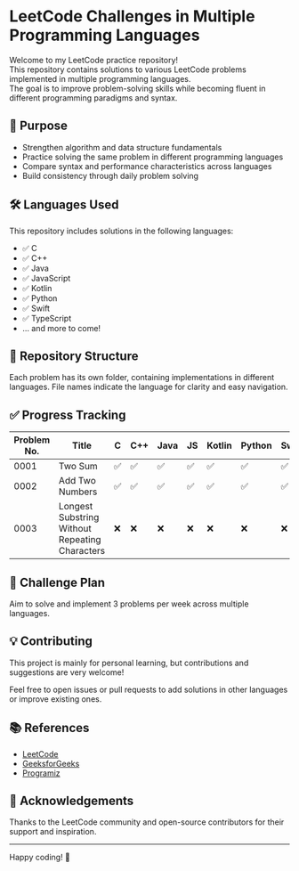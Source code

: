 # LeetCode Challenges in Multiple Programming Languages

Welcome to my LeetCode practice repository!  
This repository contains solutions to various LeetCode problems implemented in multiple programming languages.  
The goal is to improve problem-solving skills while becoming fluent in different programming paradigms and syntax.

## 🧠 Purpose

- Strengthen algorithm and data structure fundamentals
- Practice solving the same problem in different programming languages
- Compare syntax and performance characteristics across languages
- Build consistency through daily problem solving

## 🛠️ Languages Used

This repository includes solutions in the following languages:

- ✅ C
- ✅ C++
- ✅ Java
- ✅ JavaScript
- ✅ Kotlin
- ✅ Python
- ✅ Swift
- ✅ TypeScript
- ... and more to come!

## 📁 Repository Structure

Each problem has its own folder, containing implementations in different languages.
File names indicate the language for clarity and easy navigation.

## ✅ Progress Tracking

| Problem No. | Title           | C   | C++ | Java | JS  | Kotlin | Python | Swift | TS  |
|-------------|-----------------|-----|-----|------|-----|--------|--------|-------|-----|
| 0001        | Two Sum         | ✅   | ✅  | ✅    | ✅  | ✅     | ✅     | ✅     | ✅  |
| 0002        | Add Two Numbers | ✅   | ✅  | ✅    | ✅  | ✅     | ✅     | ✅     | ✅  |
| 0003        | Longest Substring Without Repeating Characters | ❌   | ❌  | ❌    | ❌  | ❌     | ❌     | ❌     | ❌  |
<!-- Add more rows as you progress -->

## 📅 Challenge Plan

Aim to solve and implement 3 problems per week across multiple languages.

## 💡 Contributing

This project is mainly for personal learning, but contributions and suggestions are very welcome!

Feel free to open issues or pull requests to add solutions in other languages or improve existing ones.

## 📚 References

- [LeetCode](https://leetcode.com/)
- [GeeksforGeeks](https://www.geeksforgeeks.org/)
- [Programiz](https://www.programiz.com/)

## 🙌 Acknowledgements

Thanks to the LeetCode community and open-source contributors for their support and inspiration.

---

Happy coding! 🚀
